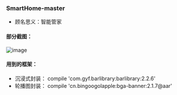 ### SmartHome-master

 - 顾名思义：智能管家
 
 #### 部分截图：
 
 ![image](http://h5xuhong.oss-cn-hongkong.aliyuncs.com/smartHome/TAB1.png)
 
 
 
 #### 用到的框架：
 
 -  沉浸式封装： compile 'com.gyf.barlibrary:barlibrary:2.2.6'
 -  轮播图封装： compile 'cn.bingoogolapple:bga-banner:2.1.7@aar'
